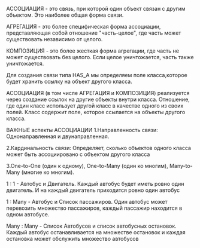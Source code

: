 АССОЦИАЦИЯ - это связь, при которой один объект связан с другим объектом. Это наиболее общая форма связи.

АГРЕГАЦИЯ - это более специфическая форма ассоциации, представляющая собой отношение "часть-целое",
где часть может существовать независимо от целого.

КОМПОЗИЦИЯ - это более жесткая форма агрегации, где часть не может существовать без целого.
Если целое уничтожается, часть также уничтожается.

Для создания связи типа HAS_A мы определяем поле класса,которое будет хранить ссылку на объект другого класса.

АССОЦИАЦИЯ (в том числе АГРЕГАЦИЯ и КОМПОЗИЦИЯ) реализуется через создание ссылок на другие объекты внутри класса.
Отношение, где один класс использует другой класс в качестве одного из своих полей.
Класс содержит поле, которое ссылается на объекты другого класса.

ВАЖНЫЕ аспекты АССОЦИАЦИИ
1.Направленность связи: Однонаправленная и двунаправленная.

2.Кардинальность связи: Определяет, сколько объектов одного класса может быть ассоциировано с объектом другого класса

3.One-to-One (один к одному), One-to-Many (один ко многим), Many-to-Many (многие ко многим).

1 : 1 - Автобус и Двигатель.
Каждый автобус будет иметь ровно один двигатель. И на каждый двигатель приходится ровно один автобус

1 : Many - Автобус и Список пассажиров.
Один автобус может перевозить множество пассажиров, каждый пассажир находится в одном автобусе.

Many : Many - Список Автобусов и список автобусных остановок.
Каждый автобус останавливается на множестве остановок и каждая остановка может обслужить множество автобусов